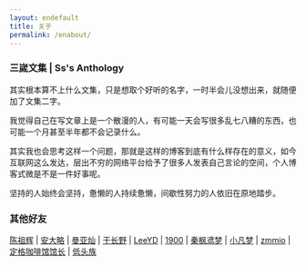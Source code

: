```yaml
---
layout: endefault
title: 关于
permalink: /enabout/
---
```


### 三嵗文集 | Ss's Anthology

其实根本算不上什么文集，只是想取个好听的名字，一时半会儿没想出来，就随便加了文集二字。

我觉得自己在写文章上是一个散漫的人，有可能一天会写很多乱七八糟的东西，也可能一个月甚至半年都不会记录什么。

其实我也会思考这样一个问题，那就是这样的博客到底有什么样存在的意义，如今互联网这么发达，层出不穷的网络平台给予了很多人发表自己言论的空间，个人博客式微是不是一件好事呢。

坚持的人始终会坚持，惫懒的人持续惫懒，间歇性努力的人依旧在原地踏步。


### 其他好友

[陈祖辉](https://racns.com/) \| 
[安大略](http://www.anandalue.com/) \| 
[曼亚灿](https://manyacan.com/) \| 
[于长野](https://rabithua.club/) \| 
[LeeYD](https://www.leeyiding.com/) \| 
[1900](http://1900.live/) \| 
[秦枫鸢梦](https://blog.zwying.com/) \| 
[小凡梦](https://www.xiaofm.cn/) \| 
[zmmio](https://zmmio.com/) \| 
[定格咖啡馆馆长](https://kaix.in/) \| 
[低头族](https://blog.dtz9.com/)